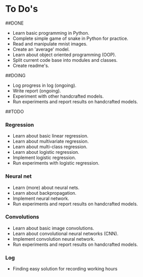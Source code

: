 # To Do's

##DONE
- Learn basic programming in Python.
- Complete simple game of snake in Python for practice.
- Read and manipulate mnist images.
- Create an 'average' model.
- Learn about object oriented programming (OOP).
- Split current code base into modules and classes.
- Create readme's.

##DOING
- Log progress in log (ongoing). 
- Write report (ongoing).
- Experiment with other handcrafted models.
- Run experiments and report results on handcrafted models.

##TODO
### Regression
- Learn about basic linear regression.
- Learn about multivariate regression.
- Learn about multi-class regression.
- Learn about logistic regression.
- Implement logistic regression.
- Run experiments with logistic regression.

### Neural net
- Learn (more) about neural nets.
- Learn about backpropagation.
- Implement neural network. 
- Run experiments and report results on handcrafted models.

### Convolutions
- Learn about basic image convolutions.
- Learn about convolutional neural networks (CNN).
- Implement convolution neural network. 
- Run experiments and report results on handcrafted models.

### Log
- Finding easy solution for recording working hours
